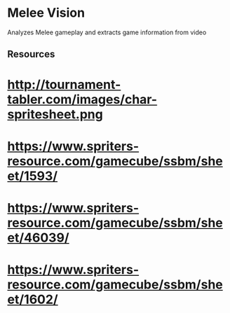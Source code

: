 # Melee Vision

Analyzes Melee gameplay and extracts game information from video

## Resources

# http://tournament-tabler.com/images/char-spritesheet.png
# https://www.spriters-resource.com/gamecube/ssbm/sheet/1593/
# https://www.spriters-resource.com/gamecube/ssbm/sheet/46039/
# https://www.spriters-resource.com/gamecube/ssbm/sheet/1602/
